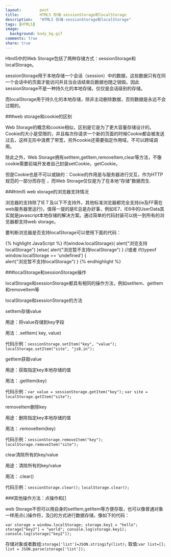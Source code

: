 ```yaml
---
layout:        post
title:         HTML5 存储-sessionStorage和localStorage
description:   "HTML5 存储-sessionStorage和localStorage"
tags: [HTML5]
image:
  background: body_bg.gif
comments: true
share: true
---
```



Html5中的Web Storage包括了两种存储方式：sessionStorage和localStorage。

sessionStorage用于本地存储一个会话（session）中的数据，这些数据只有在同一个会话中的页面才能访问并且当会话结束后数据也随之销毁。因此sessionStorage不是一种持久化的本地存储，仅仅是会话级别的存储。

而localStorage用于持久化的本地存储，除非主动删除数据，否则数据是永远不会过期的。

    
<!--more-->

###web storage和cookie的区别

Web Storage的概念和cookie相似，区别是它是为了更大容量存储设计的。Cookie的大小是受限的，并且每次你请求一个新的页面的时候Cookie都会被发送过去，这样无形中浪费了带宽，另外cookie还需要指定作用域，不可以跨域调用。

除此之外，Web Storage拥有setItem,getItem,removeItem,clear等方法，不像cookie需要前端开发者自己封装setCookie，getCookie。

但是Cookie也是不可以或缺的：Cookie的作用是与服务器进行交互，作为HTTP规范的一部分而存在 ，而Web Storage仅仅是为了在本地“存储”数据而生.

###html5 web storage的浏览器支持情况

浏览器的支持除了IE７及以下不支持外，其他标准浏览器都完全支持(ie及FF需在web服务器里运行)，值得一提的是IE总是办好事，例如IE7、IE6中的UserData其实就是javascript本地存储的解决方案。通过简单的代码封装可以统一到所有的浏览器都支持web storage。

要判断浏览器是否支持localStorage可以使用下面的代码：

{% highlight JavaScript %}
if(window.localStorage){
     alert("浏览支持localStorage") 
}else{
     alert("浏览暂不支持localStorage")
} //或者 
if(typeof window.localStorage == 'undefined')
{ 	
	 alert("浏览暂不支持localStorage") 
}
{% endhighlight %}

###localStorage和sessionStorage操作

localStorage和sessionStorage都具有相同的操作方法，例如setItem、getItem和removeItem等

localStorage和sessionStorage的方法

setItem存储value

用途：将value存储到key字段

用法：.setItem( key, value)

代码示例：`sessionStorage.setItem("key", "value");`  	`localStorage.setItem("site", "js8.in");`


getItem获取value

用途：获取指定key本地存储的值

用法：.getItem(key)

代码示例：`var value = sessionStorage.getItem("key");` 	`var site = localStorage.getItem("site");`


removeItem删除key

用途：删除指定key本地存储的值

用法：.removeItem(key)

代码示例：`sessionStorage.removeItem("key");` 	`localStorage.removeItem("site");`


clear清除所有的key/value

用途：清除所有的key/value

用法：.clear()

代码示例：`sessionStorage.clear();` 	`localStorage.clear();`

###其他操作方法：点操作和[]

web Storage不但可以用自身的setItem,getItem等方便存取，也可以像普通对象一样用点(.)操作符，及[]的方式进行数据存储，像如下的代码：

`var storage = window.localStorage; storage.key1 = "hello"; storage["key2"] = "world"; console.log(storage.key1); console.log(storage["key2"]);`

存储对象或者数组:`storage['list']=JSON.stringify(list);`  取值:`var list=[]; list = JSON.parse(storage['list']);`
    
